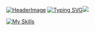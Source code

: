 [![HeaderImage](https://scriptsandstyles.neocities.org/github-profile/head.png?c=2)](https://github.com/einfachniemmand/)
[![Typing SVG](https://readme-typing-svg.herokuapp.com?weight=100&size=22&duration=750&pause=1000&color=F7D3B9&vCenter=true&repeat=false&width=500&lines=%F0%9F%93%9A++german+student;%F0%9F%92%BB++web+designer;%F0%9F%A7%A0++psychology;%F0%9F%8E%A7++music+enthusiast;%F0%9F%A4%93++nerdy+programmer;%F0%9F%97%BA%EF%B8%8F++traveler;%F0%9F%94%97++github%2Feinfachniemmand)](https://github.com/einfachniemmand/)![](https://komarev.com/ghpvc/?username=einfachniemmand)

[![My Skills](https://skillicons.dev/icons?i=js,html,css,cloudflare,github,linux,postman)](https://github.com/tandpfun/skill-icons)
